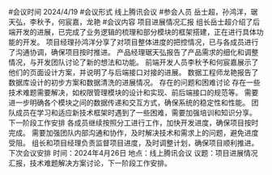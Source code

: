#会议时间
2024/4/19
#会议形式
线上腾讯会议
#参会人员
岳士超，孙鸿洋，琚天弘，李秋予，何宸嘉，龙艳
#会议内容
项目进展情况汇报
组长岳士超介绍了后端开发的进展，已完成了业务逻辑的梳理和部分模块的框架搭建，正在进行具体功能的开发。
项目经理孙鸿洋分享了对项目整体进度的把控情况，已与各成员进行了沟通协调，确保项目按时推进。
产品经理琚天弘报告了产品需求的细化和调整情况，与开发团队讨论了新的想法和功能。
前端开发人员李秋予和何宸嘉展示了他们的页面设计方案，并说明了与后端接口对接的进展。
数据工程师龙艳报告了数据库设计的初步方案和数据清洗的进展情况。
存在的问题和困难讨论
存在一些技术难题需要解决，如权限管理模块的设计和实现、前后端接口的规范等。
需要进一步明确各个模块之间的数据传递和交互方式，确保系统的稳定性和性能。
团队成员在学习和适应新技术框架时遇到了一些困难，需要加强培训和知识分享。
下一阶段工作安排
各成员继续按照分工进行工作，加快开发进度，确保项目按时完成。
需要加强团队内部沟通和协作，及时解决技术和需求上的问题，避免进度受阻。
组长和项目经理负责监督项目进度，及时调整计划，确保项目顺利推进。
下次会议安排
时间：2024年4月26日
地点：线上腾讯会议
议题：项目进展情况汇报，技术难题解决方案讨论，下一阶段工作安排。